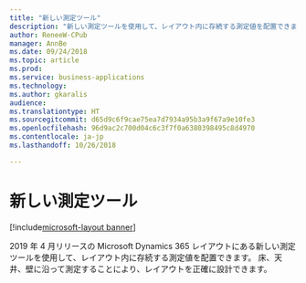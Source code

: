 ```yaml
---
title: "新しい測定ツール"
description: "新しい測定ツールを使用して、レイアウト内に存続する測定値を配置できます。"
author: ReneeW-CPub
manager: AnnBe
ms.date: 09/24/2018
ms.topic: article
ms.prod: 
ms.service: business-applications
ms.technology: 
ms.author: gkaralis
audience: 
ms.translationtype: HT
ms.sourcegitcommit: d65d9c6f9cae75ea7d7934a95b3a9f67a9e10fe3
ms.openlocfilehash: 96d9ac2c700d04c6c3f7f0a6380398495c8d4970
ms.contentlocale: ja-jp
ms.lasthandoff: 10/26/2018

---
```



# <a name="new-measuring-tools"></a>新しい測定ツール

[!include[microsoft-layout banner](../includes/microsoft-layout.md)]

2019 年 4 月リリースの Microsoft Dynamics 365 レイアウトにある新しい測定ツールを使用して、レイアウト内に存続する測定値を配置できます。 床、天井、壁に沿って測定することにより、レイアウトを正確に設計できます。

